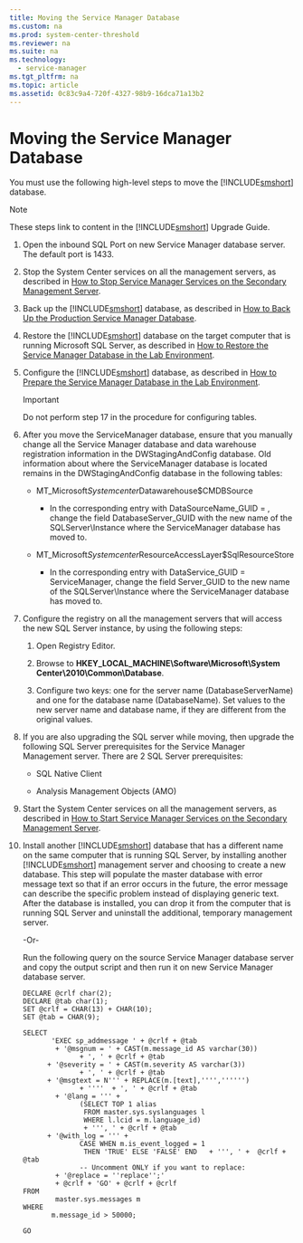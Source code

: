 ```yaml
---
title: Moving the Service Manager Database
ms.custom: na
ms.prod: system-center-threshold
ms.reviewer: na
ms.suite: na
ms.technology: 
  - service-manager
ms.tgt_pltfrm: na
ms.topic: article
ms.assetid: 0c83c9a4-720f-4327-98b9-16dca71a13b2
---
```

# Moving the Service Manager Database
You must use the following high\-level steps to move the [!INCLUDE[smshort](Token/smshort_md.md)] database.

> [!NOTE]
> These steps link to content in the [!INCLUDE[smshort](Token/smshort_md.md)] Upgrade Guide.

1.  Open the inbound SQL Port on new Service Manager database server. The default port is 1433.

2.  Stop the System Center services on all the management servers, as described in [How to Stop Service Manager Services on the Secondary Management Server](http://technet.microsoft.com/library/jj900194.aspx).

3.  Back up the [!INCLUDE[smshort](Token/smshort_md.md)] database, as described in [How to Back Up the Production Service Manager Database](http://technet.microsoft.com/library/jj900185.aspx).

4.  Restore the [!INCLUDE[smshort](Token/smshort_md.md)] database on the target computer that is running Microsoft SQL Server, as described in [How to Restore the Service Manager Database in the Lab Environment](http://technet.microsoft.com/library/jj900192.aspx).

5.  Configure the [!INCLUDE[smshort](Token/smshort_md.md)] database, as described in [How to Prepare the Service Manager Database in the Lab Environment](http://technet.microsoft.com/library/jj900187.aspx).

    > [!IMPORTANT]
    > Do not perform step 17 in the procedure for configuring tables.

6.  After you move the ServiceManager database, ensure that you manually change all the Service Manager database and data warehouse registration information in the DWStagingAndConfig database. Old information about where the ServiceManager database is located remains in the DWStagingAndConfig database in the following tables:

    -   MT\_Microsoft$Systemcenter$Datawarehouse$CMDBSource

        -   In the corresponding entry with DataSourceName\_GUID \= <Service Manager Data Source Name>, change the field DatabaseServer\_GUID with the new name of the SQLServer\\Instance where the ServiceManager database has moved to.

    -   MT\_Microsoft$Systemcenter$ResourceAccessLayer$SqlResourceStore

        -   In the corresponding entry with DataService\_GUID \= ServiceManager, change the field Server\_GUID to the new name of the SQLServer\\Instance where the ServiceManager database has moved to.

7.  Configure the registry on all the management servers that will access the new SQL Server instance, by using the following steps:

    1.  Open Registry Editor.

    2.  Browse to **HKEY\_LOCAL\_MACHINE\\Software\\Microsoft\\System Center\\2010\\Common\\Database**.

    3.  Configure two keys: one for the server name \(DatabaseServerName\) and one for the database name \(DatabaseName\). Set values to the new server name and database name, if they are different from the original values.

8.  If you are also upgrading the SQL server while moving, then upgrade the following SQL Server prerequisites for the Service Manager Management server. There are 2 SQL Server prerequisites:

    -   SQL Native Client

    -   Analysis Management Objects \(AMO\)

9. Start the System Center services on all the management servers, as described in [How to Start Service Manager Services on the Secondary Management Server](http://technet.microsoft.com/library/jj900196.aspx).

10. Install another [!INCLUDE[smshort](Token/smshort_md.md)] database that has a different name on the same computer that is running SQL Server, by installing another [!INCLUDE[smshort](Token/smshort_md.md)] management server and choosing to create a new database. This step will populate the master database with error message text so that if an error occurs in the future, the error message can describe the specific problem instead of displaying generic text. After the database is installed, you can drop it from the computer that is running SQL Server and uninstall the additional, temporary management server.

    \-Or\-

    Run the following query on the source Service Manager database server and copy the output script and then run it on new Service Manager database server.

    ```
    DECLARE @crlf char(2);
    DECLARE @tab char(1);
    SET @crlf = CHAR(13) + CHAR(10);
    SET @tab = CHAR(9);

    SELECT 
           'EXEC sp_addmessage ' + @crlf + @tab
            + '@msgnum = ' + CAST(m.message_id AS varchar(30))
                  + ', ' + @crlf + @tab
          + '@severity = ' + CAST(m.severity AS varchar(3))  
                  + ', ' + @crlf + @tab
          + '@msgtext = N''' + REPLACE(m.[text],'''','''''')  
                  + ''''  + ', ' + @crlf + @tab
            + '@lang = ''' + 
                  (SELECT TOP 1 alias 
                   FROM master.sys.syslanguages l 
                   WHERE l.lcid = m.language_id) 
                   + ''', ' + @crlf + @tab
          + '@with_log = ''' + 
                  CASE WHEN m.is_event_logged = 1 
                   THEN 'TRUE' ELSE 'FALSE' END   + ''', ' +  @crlf + @tab
                  -- Uncomment ONLY if you want to replace:
            + '@replace = ''replace'';' 
            + @crlf + 'GO' + @crlf + @crlf 
    FROM 
            master.sys.messages m
    WHERE 
           m.message_id > 50000;

    GO
    ```



